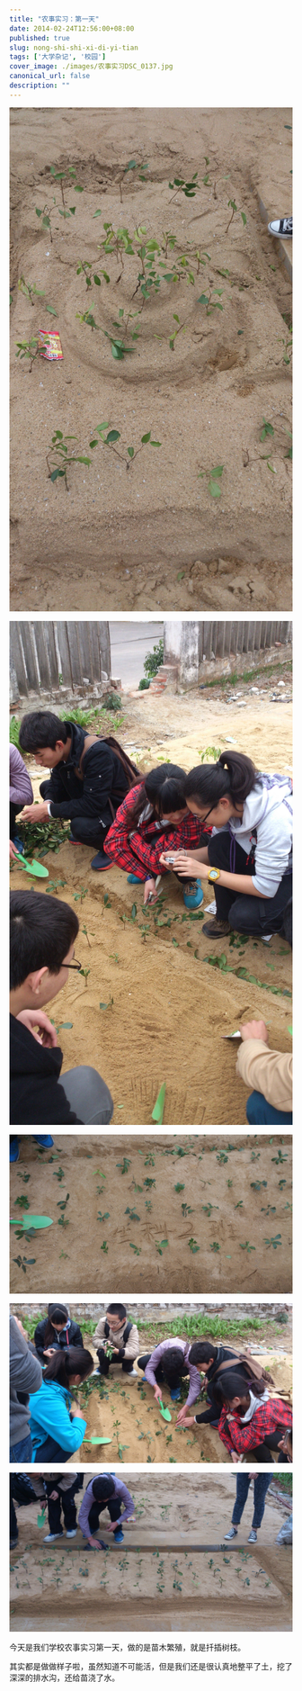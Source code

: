 ```yaml
---
title: "农事实习：第一天"
date: 2014-02-24T12:56:00+08:00
published: true
slug: nong-shi-shi-xi-di-yi-tian
tags: ['大学杂记', '校园']
cover_image: ./images/农事实习DSC_0137.jpg
canonical_url: false
description: ""
---
```




![别的班做的一坨东西哈哈](./images/农事实习DSC_0135.jpg)

![很认真地在剪枝](./images/农事实习DSC_0129.jpg)

![我们小组做的](./images/农事实习DSC_0137.jpg)

![整理土堆](./images/农事实习DSC_0131.jpg)

![深挖壕](./images/农事实习DSC_0138.jpg)

今天是我们学校农事实习第一天，做的是苗木繁殖，就是扦插树枝。

其实都是做做样子啦，虽然知道不可能活，但是我们还是很认真地整平了土，挖了深深的排水沟，还给苗浇了水。